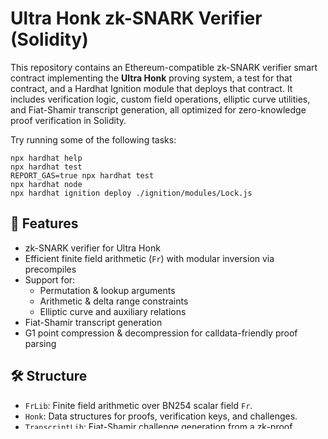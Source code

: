 # Ultra Honk zk-SNARK Verifier (Solidity)

This repository contains an Ethereum-compatible zk-SNARK verifier smart contract implementing the **Ultra Honk** proving system, a test for that contract, and a Hardhat Ignition module that deploys that contract. It includes verification logic, custom field operations, elliptic curve utilities, and Fiat-Shamir transcript generation, all optimized for zero-knowledge proof verification in Solidity.

Try running some of the following tasks:

```shell
npx hardhat help
npx hardhat test
REPORT_GAS=true npx hardhat test
npx hardhat node
npx hardhat ignition deploy ./ignition/modules/Lock.js
```


## 🚀 Features

- zk-SNARK verifier for Ultra Honk
- Efficient finite field arithmetic (`Fr`) with modular inversion via precompiles
- Support for:
  - Permutation & lookup arguments
  - Arithmetic & delta range constraints
  - Elliptic curve and auxiliary relations
- Fiat-Shamir transcript generation
- G1 point compression & decompression for calldata-friendly proof parsing

## 🛠️ Structure

- `FrLib`: Finite field arithmetic over BN254 scalar field `Fr`.
- `Honk`: Data structures for proofs, verification keys, and challenges.
- `TranscriptLib`: Fiat-Shamir challenge generation from a zk-proof.
- `RelationsLib`: Evaluates relation constraints for proof verification.
- `HonkVerificationKey`: Hardcoded verification key for a specific circuit.
- `pairing(...)`: Bilinear pairing checks using Ethereum's BN254 precompile.

## 🧪 Usage

This contract is not meant to be deployed directly. Instead, it serves as a reference or dependency for a larger verifier system.

To verify a proof:

1. Load the verification key using `HonkVerificationKey.loadVerificationKey()`.
2. Parse the proof bytes using `TranscriptLib.loadProof(bytes)`.
3. Generate Fiat-Shamir challenges using `TranscriptLib.generateTranscript(...)`.
4. Recompute and evaluate all constraints via `RelationsLib`.
5. Perform a final bilinear pairing check with `pairing(...)`.

## 📦 Dependencies

- Solidity `>=0.8.21`
- No external libraries required (only Ethereum precompiles used)

## 🧩 Circuit Parameters

- Circuit size: `2^12 = 4096`
- Number of public inputs: `0`
- Constant parameters:
  - `CONST_PROOF_SIZE_LOG_N = 28`
  - `NUMBER_OF_SUBRELATIONS = 26`
  - `NUMBER_OF_ENTITIES = 40`
  - `NUMBER_OF_ALPHAS = 25`

## 📖 Reference

This contract is adapted from internal tooling at [Aztec Protocol](https://aztec.network/) and reflects the Ultra Honk proving system described in their zk-SNARK architecture.


